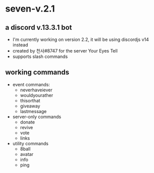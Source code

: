# seven-v.2.1 
## a discord v.13.3.1 bot
- I'm currently working on version 2.2, it will be using discordjs v14 instead
- created by 천사#8747 for the server Your Eyes Tell
- supports slash commands

## working commands
- event commands:
  - neverhaveiever
  - wouldyourather
  - thisorthat
  - giveaway
  - lastmessage
- server-only commands
  - donate
  - revive
  - vote
  - links
- utility commands
  - 8ball
  - avatar
  - info
  - ping
